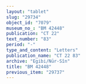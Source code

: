 ```yaml
---
layout: "tablet"
slug: "29734"
object_id: "7079"
museum_no_: "BM 42448"
publication: "CT 22"
text_number: "83"
period: "-"
type_and_content: "Letters"
publication_name: "CT 22 83"
archive: "Egibi/Nūr-Sîn"
title: "BM 42448"
previous_item: "29737"
---
```

